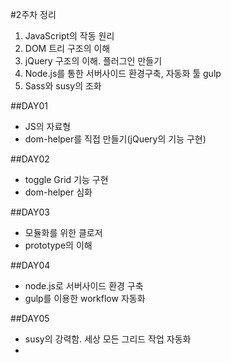 #2주차 정리
1. JavaScript의 작동 원리
2. DOM 트리 구조의 이해
3. jQuery 구조의 이해. 플러그인 만들기
4. Node.js를 통한 서버사이드 환경구축, 자동화 툴 gulp
5. Sass와 susy의 조화

##DAY01
- JS의 자료형
- dom-helper를 직접 만들기(jQuery의 기능 구현)

##DAY02
- toggle Grid 기능 구현
- dom-helper 심화

##DAY03
- 모듈화를 위한 클로저
- prototype의 이해

##DAY04
- node.js로 서버사이드 환경 구축
- gulp를 이용한 workflow 자동화

##DAY05
- susy의 강력함. 세상 모든 그리드 작업 자동화
- 